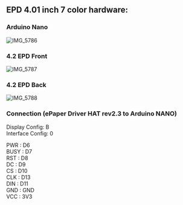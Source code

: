 ## EPD 4.01 inch 7 color hardware:

### Arduino Nano
![IMG_5786](https://github.com/JMozes16/ModCase/assets/85561037/70c8da3e-7211-4619-9a42-e0f6db115bc7)

### 4.2 EPD Front
![IMG_5787](https://github.com/JMozes16/ModCase/assets/85561037/5b546c97-cfa4-4a3e-af61-ca5c6eeafd98)

### 4.2 EPD Back
![IMG_5788](https://github.com/JMozes16/ModCase/assets/85561037/4bc9e0af-2da2-4dbe-9a1b-626d0efb11be)

### Connection (ePaper Driver HAT rev2.3 to Arduino NANO)

Display Config: B  
Interface Config: 0  

PWR : D6  
BUSY : D7  
RST : D8  
DC : D9  
CS : D10  
CLK : D13  
DIN : D11  
GND : GND  
VCC : 3V3  
